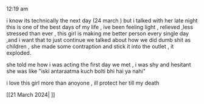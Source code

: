 
12:19 am

i know its technically the next day (24 march )
but i talked with her late night 
this is one of the best days of my life , ive been feeling light , relieved ,less stressed than ever , this girl is making me better person every single day ,and i want that to just continue 
we talked about how we did dumb shit as children , she made some contraption and stick it into the outlet , it exploded.

she told me how i was acting the first day we met , i was shy and hesitant 
she was like "iski antaraatma kuch bolti bhi hai ya nahi"

i love this girl more than anoyone , ill protect her till my death

[[21 March 2024| ]]